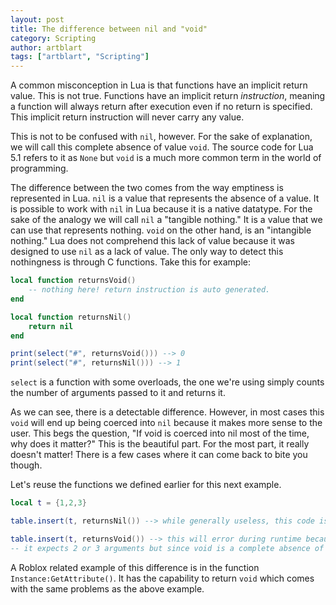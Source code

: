 ```yaml
---
layout: post
title: The difference between nil and "void"
category: Scripting
author: artblart
tags: ["artblart", "Scripting"]
---
```


A common misconception in Lua is that functions have an implicit return value. This is not true. Functions have an implicit return *instruction*, meaning a function will always return after execution even if no return is specified. This implicit return instruction will never carry any value.

This is not to be confused with `nil`, however. For the sake of explanation, we will call this complete absence of value `void`. The source code for Lua 5.1 refers to it as `None` but `void` is a much more common term in the world of programming.

The difference between the two comes from the way emptiness is represented in Lua. `nil` is a value that represents the absence of a value. It is possible to work with `nil` in Lua because it is a native datatype. For the sake of the analogy we will call `nil` a "tangible nothing." It is a value that we can use that represents nothing. `void` on the other hand, is an "intangible nothing." Lua does not comprehend this lack of value because it was designed to use `nil` as a lack of value. The only way to detect this nothingness is through C functions. Take this for example:

```lua
local function returnsVoid()
	-- nothing here! return instruction is auto generated.
end

local function returnsNil()
	return nil
end

print(select("#", returnsVoid())) --> 0
print(select("#", returnsNil())) --> 1
```

`select` is a function with some overloads, the one we're using simply counts the number of arguments passed to it and returns it.

As we can see, there is a detectable difference. However, in most cases this `void` will end up being coerced into `nil` because it makes more sense to the user. This begs the question, "If void is coerced into nil most of the time, why does it matter?" This is the beautiful part. For the most part, it really doesn't matter! There is a few cases where it can come back to bite you though.

Let's reuse the functions we defined earlier for this next example.

```lua
local t = {1,2,3}

table.insert(t, returnsNil()) --> while generally useless, this code is safe and causes no issues.

table.insert(t, returnsVoid()) --> this will error during runtime because table.insert is an overloaded function! 
-- it expects 2 or 3 arguments but since void is a complete absence of value, it only sees table.insert(t)
```

A Roblox related example of this difference is in the function `Instance:GetAttribute()`. It has the capability to return `void` which comes with the same problems as the above example.